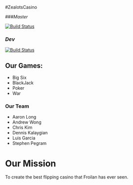 #ZealotsCasino 

###*Master*

[![Build Status](https://travis-ci.org/Zipcoder/ZealotsCasino2.svg?branch=master)](https://travis-ci.org/Zipcoder/ZealotsCasino2)


### *Dev*

[![Build Status](https://travis-ci.org/Zipcoder/ZealotsCasino2.svg?branch=master)](https://travis-ci.org/Zipcoder/ZealotsCasino2)

## Our Games:

- Big Six
- BlackJack
- Poker
- War

### Our Team

- Aaron Long
- Andrew Wong
- Chris Kim
- Dennis Kalaygian
- Luis Garcia
- Stephen Pegram

# Our Mission

To create the best flipping casino that Froilan has ever seen.

